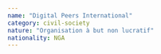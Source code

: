 ```yaml
---
name: "Digital Peers International"
category: civil-society
nature: "Organisation à but non lucratif"
nationality: NGA
---
```

